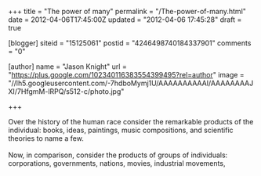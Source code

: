 +++
title = "The power of many"
permalink = "/The-power-of-many.html"
date = 2012-04-06T17:45:00Z
updated = "2012-04-06 17:45:28"
draft = true

[blogger]
siteid = "15125061"
postid = "4246498740184337901"
comments = "0"

[author]
name = "Jason Knight"
url = "https://plus.google.com/102340116383554399495?rel=author"
image = "//lh5.googleusercontent.com/-7hdboMymj1U/AAAAAAAAAAI/AAAAAAAAJXI/7HfgmM-lRPQ/s512-c/photo.jpg"

+++

<div class="css-full-post-content js-full-post-content">
Over the history of the human race consider the remarkable products of the individual: books, ideas, paintings, music compositions, and scientific theories to name a few.<br /><br />Now, in comparison, consider the products of groups of individuals: corporations, governments, nations, movies, industrial movements,
</div>
